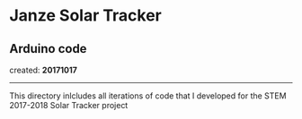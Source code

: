 # Janze Solar Tracker
## Arduino code

created: __20171017__
___

This directory inlcludes all iterations of code that I developed for the STEM 2017-2018 Solar Tracker project

